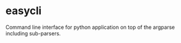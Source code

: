 # easycli
Command line interface for python application on top of the argparse including sub-parsers.
